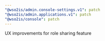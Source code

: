 ```yaml
---
"@wso2is/admin.console-settings.v1": patch
"@wso2is/admin.applications.v1": patch
"@wso2is/console": patch
---
```


UX improvements for role sharing feature
